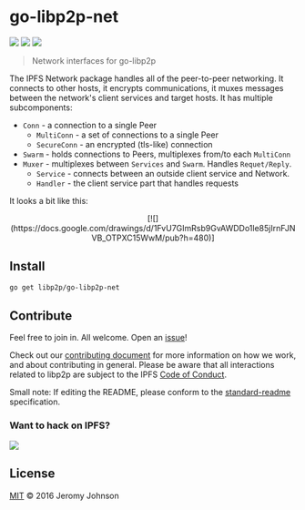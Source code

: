 # go-libp2p-net

[![](https://img.shields.io/badge/made%20by-Protocol%20Labs-blue.svg?style=flat-square)](http://ipn.io)
[![](https://img.shields.io/badge/project-libp2p-blue.svg?style=flat-square)](http://github.com/libp2p/libp2p)
[![](https://img.shields.io/badge/freenode-%23ipfs-blue.svg?style=flat-square)](http://webchat.freenode.net/?channels=%23ipfs)

> Network interfaces for go-libp2p

The IPFS Network package handles all of the peer-to-peer networking. It connects to other hosts, it encrypts communications, it muxes messages between the network's client services and target hosts. It has multiple subcomponents:

- `Conn` - a connection to a single Peer
  - `MultiConn` - a set of connections to a single Peer
  - `SecureConn` - an encrypted (tls-like) connection
- `Swarm` - holds connections to Peers, multiplexes from/to each `MultiConn`
- `Muxer` - multiplexes between `Services` and `Swarm`. Handles `Requet/Reply`.
  - `Service` - connects between an outside client service and Network.
  - `Handler` - the client service part that handles requests

It looks a bit like this:

<center>
[![](https://docs.google.com/drawings/d/1FvU7GImRsb9GvAWDDo1le85jIrnFJNVB_OTPXC15WwM/pub?h=480)]
</center>

## Install

```sh
go get libp2p/go-libp2p-net
```

## Contribute

Feel free to join in. All welcome. Open an [issue](https://github.com/ipfs/go-libp2p-net/issues)!

Check out our [contributing document](https://github.com/libp2p/community/blob/master/CONTRIBUTE.md) for more information on how we work, and about contributing in general. Please be aware that all interactions related to libp2p are subject to the IPFS [Code of Conduct](https://github.com/ipfs/community/blob/master/code-of-conduct.md).

Small note: If editing the README, please conform to the [standard-readme](https://github.com/RichardLitt/standard-readme) specification.

### Want to hack on IPFS?

[![](https://cdn.rawgit.com/jbenet/contribute-ipfs-gif/master/img/contribute.gif)](https://github.com/ipfs/community/blob/master/contributing.md)

## License

[MIT](LICENSE) © 2016 Jeromy Johnson
